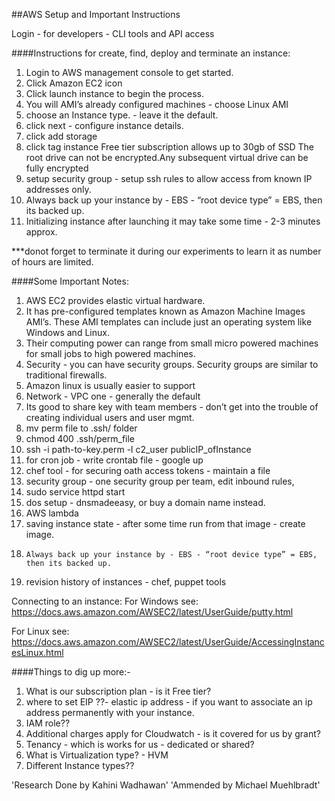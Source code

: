 

##AWS Setup and Important Instructions 

Login - for developers - CLI tools and API access 

####Instructions for create, find, deploy and terminate an instance: 

1. Login to AWS management console to get started. 
2. Click Amazon EC2 icon 
3. Click launch instance to begin the process. 
4. You will AMI’s already configured machines - choose Linux AMI 
5. choose an Instance type. - leave it the default. 
6. click next - configure instance details.
7. click add storage 
8. click tag instance  Free tier subscription allows up to 30gb of SSD
      The root drive can not be encrypted.Any subsequent virtual drive can be fully encrypted
9. setup security group - setup ssh rules to allow access from known IP addresses only. 
10. Always back up your instance by - EBS - “root device type” = EBS, then its backed up. 
11. Initializing instance after launching it may take some time - 2-3 minutes approx. 

***donot forget to terminate it during our experiments to learn it as number of hours are limited. 

####Some Important Notes:

1. AWS EC2 provides elastic virtual hardware.
2. It has pre-configured templates known as Amazon Machine Images AMI’s. These AMI templates can include just an operating system like Windows and Linux. 
3. Their computing power can range from small micro powered machines for small jobs to high powered machines. 
4. Security - you can have security groups. Security groups are similar to traditional firewalls.
1. Amazon linux is usually easier to support 
3. Network - VPC one - generally the default 
4. Its good to share key with team members - don’t get into the trouble of creating individual users and user mgmt. 
5.	mv perm file to .ssh/ folder 
6. 	chmod 400 .ssh/perm_file
7. 	ssh -i path-to-key.perm -l c2_user publicIP_ofInstance 
8. for cron job - write crontab file - google up 
9. chef tool - for securing oath access tokens - maintain a file 
10. security group - one security group per team, edit inbound rules, 
11. sudo service httpd start 
12. dos setup - dnsmadeeasy, or buy a domain name instead.  
13. AWS lambda 
14. saving instance state - after some time run from that image - create image. 
15. 	Always back up your instance by - EBS - “root device type” = EBS, then its backed up. 
16. revision history of instances - chef, puppet tools 

Connecting to an instance:
For Windows see: https://docs.aws.amazon.com/AWSEC2/latest/UserGuide/putty.html

For Linux see: https://docs.aws.amazon.com/AWSEC2/latest/UserGuide/AccessingInstancesLinux.html



####Things to dig up more:- 

1. What is our subscription plan - is it Free tier? 
2. where to set EIP ??- elastic ip address - if you want to associate an ip address permanently with your instance. 
3. IAM role?? 
4. Additional charges apply for Cloudwatch - is it covered for us by grant? 
5. Tenancy - which is works for us - dedicated or shared? 
6. What is Virtualization type? - HVM 
7. Different Instance types??  

'Research Done by Kahini Wadhawan'
'Ammended by Michael Muehlbradt'
